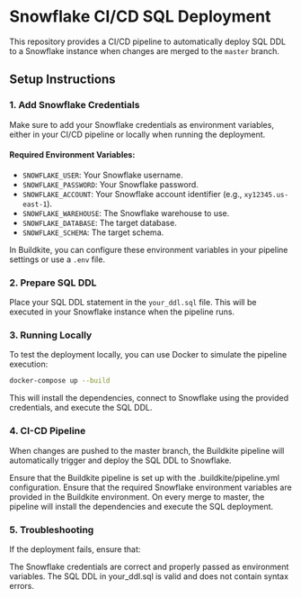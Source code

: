 # Snowflake CI/CD SQL Deployment

This repository provides a CI/CD pipeline to automatically deploy SQL DDL to a Snowflake instance when changes are merged to the `master` branch.

## Setup Instructions

### 1. Add Snowflake Credentials

Make sure to add your Snowflake credentials as environment variables, either in your CI/CD pipeline or locally when running the deployment.

#### Required Environment Variables:
- `SNOWFLAKE_USER`: Your Snowflake username.
- `SNOWFLAKE_PASSWORD`: Your Snowflake password.
- `SNOWFLAKE_ACCOUNT`: Your Snowflake account identifier (e.g., `xy12345.us-east-1`).
- `SNOWFLAKE_WAREHOUSE`: The Snowflake warehouse to use.
- `SNOWFLAKE_DATABASE`: The target database.
- `SNOWFLAKE_SCHEMA`: The target schema.

In Buildkite, you can configure these environment variables in your pipeline settings or use a `.env` file.

### 2. Prepare SQL DDL

Place your SQL DDL statement in the `your_ddl.sql` file. This will be executed in your Snowflake instance when the pipeline runs.

### 3. Running Locally

To test the deployment locally, you can use Docker to simulate the pipeline execution:

```bash
docker-compose up --build
```
This will install the dependencies, connect to Snowflake using the provided credentials, and execute the SQL DDL.

### 4. CI-CD Pipeline

When changes are pushed to the master branch, the Buildkite pipeline will automatically trigger and deploy the SQL DDL to Snowflake.

Ensure that the Buildkite pipeline is set up with the .buildkite/pipeline.yml configuration.
Ensure that the required Snowflake environment variables are provided in the Buildkite environment.
On every merge to master, the pipeline will install the dependencies and execute the SQL deployment.

### 5. Troubleshooting

If the deployment fails, ensure that:

The Snowflake credentials are correct and properly passed as environment variables.
The SQL DDL in your_ddl.sql is valid and does not contain syntax errors.
